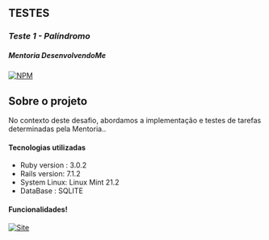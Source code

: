 ## TESTES
### *Teste 1 - Palíndromo*
##### Mentoria DesenvolvendoMe 
[![NPM](https://img.shields.io/npm/l/react)](https://github.com/AngeloSouza1/Mentorship_Project/blob/develop/LICENSE)

## Sobre o projeto
No contexto deste desafio, abordamos a implementação e testes de tarefas determinadas pela Mentoria..<br>

#### Tecnologias utilizadas
- Ruby version : 3.0.2 
- Rails version: 7.1.2
- System Linux:  Linux Mint 21.2
- DataBase : SQLITE

#### Funcionalidades!
 <a href="https://vimeo.com/898201866/8f66aae93d">
    <img src="https://img.shields.io/badge/%20VIDEO DE DEMONSTRAÇÃO  -darkblue" alt="Site">
 </a>

